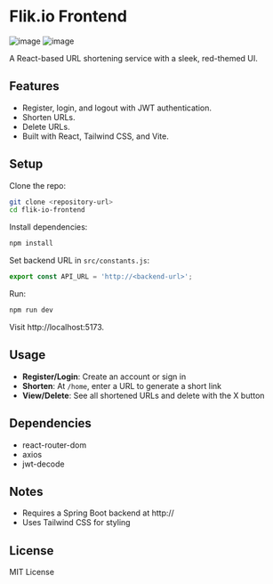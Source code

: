 # Flik.io Frontend
![image](https://github.com/user-attachments/assets/975cefb9-dbff-4ff0-b885-6639d00a0e97)
![image](https://github.com/user-attachments/assets/8bca2ab0-877b-4c88-b12c-c829ef58043d)

A React-based URL shortening service with a sleek, red-themed UI.

## Features

- Register, login, and logout with JWT authentication.
- Shorten URLs.
- Delete URLs.
- Built with React, Tailwind CSS, and Vite.

## Setup

Clone the repo:
```bash
git clone <repository-url>
cd flik-io-frontend
```

Install dependencies:
```bash
npm install
```

Set backend URL in `src/constants.js`:
```javascript
export const API_URL = 'http://<backend-url>';
```

Run:
```bash
npm run dev
```

Visit http://localhost:5173.

## Usage

- **Register/Login**: Create an account or sign in
- **Shorten**: At `/home`, enter a URL to generate a short link
- **View/Delete**: See all shortened URLs and delete with the X button

## Dependencies

- react-router-dom
- axios
- jwt-decode

## Notes

- Requires a Spring Boot backend at http://<your-backend>
- Uses Tailwind CSS for styling

## License

MIT License
